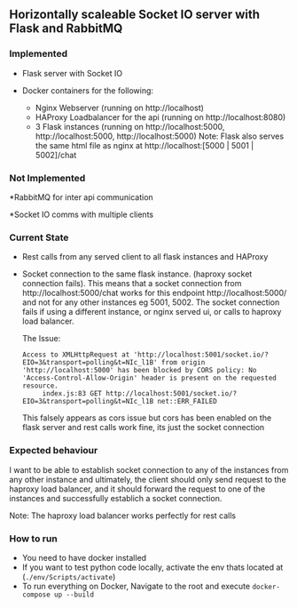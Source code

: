 ## Horizontally scaleable Socket IO server with Flask and RabbitMQ

### Implemented
* Flask server with Socket IO

* Docker containers for the following:
    * Nginx Webserver (running on http://localhost)
    * HAProxy Loadbalancer for the api (running on http://localhost:8080)
    * 3 Flask instances (running on http://localhost:5000, http://localhost:5000, http://localhost:5000)
Note: Flask also serves the same html file as nginx at http://localhost:[5000 | 5001 | 5002]/chat
### Not Implemented
*RabbitMQ for inter api communication

*Socket IO comms with multiple clients


### Current State
   * Rest calls from any served client to all flask instances and HAProxy 
   * Socket connection to the same flask instance. (haproxy socket connection fails). This means that a socket connection from http://localhost:5000/chat works for this endpoint http://localhost:5000/ and not for any other instances eg 5001, 5002.
     The socket connection fails if using a different instance, or nginx served ui, or calls to haproxy load balancer.
     
     The Issue: 
     ```
     Access to XMLHttpRequest at 'http://localhost:5001/socket.io/?EIO=3&transport=polling&t=NIc_l1B' from origin 'http://localhost:5000' has been blocked by CORS policy: No 'Access-Control-Allow-Origin' header is present on the requested resource.
          index.js:83 GET http://localhost:5001/socket.io/?EIO=3&transport=polling&t=NIc_l1B net::ERR_FAILED
     ```
     This falsely appears as cors issue but cors has been enabled on the flask server and rest calls work fine, its just the socket connection
     
 ### Expected behaviour
 
 I want to be able to establish socket connection to any of the instances from any other instance and ultimately, 
 the client should only send request to the haproxy load balancer, and it should forward the request to one of the instances and successfully establich a socket connection.
 
 Note: The haproxy load balancer works perfectly for rest calls 
 
 
 ### How to run
 
* You need to have docker installed
* If you want to test python code locally, activate the env thats located at (`./env/Scripts/activate`)
* To run everything on Docker, Navigate to the root and execute `docker-compose up --build`